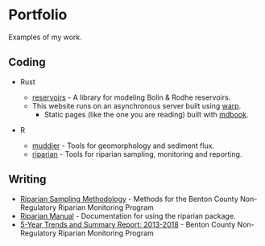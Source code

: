 # Portfolio

Examples of my work.

## Coding

 - Rust
   * [reservoirs](http://github.com/crumplecup/reservoirs) - A library for modeling Bolin & Rodhe reservoirs.
   * This website runs on an asynchronous server built using [warp](https://github.com/seanmonstar/warp).
      - Static pages (like the one you are reading) built with [mdbook](https://rust-lang.github.io/mdBook/).
    
 - R
    * [muddier](http://github.com/crumplecup/muddier) - Tools for geomorphology and sediment flux.
    * [riparian](http://github.com/crumplecup/riparian) - Tools for riparian sampling, monitoring and reporting.
    
## Writing

 - [Riparian Sampling Methodology](https://crumplecup.github.io/riparian/articles/methods.html) - Methods for the Benton County Non-Regulatory Riparian Monitoring Program
 - [Riparian Manual](https://crumplecup.github.io/riparian/articles/riparian.html) - Documentation for using the riparian package.
 - [5-Year Trends and Summary Report: 2013-2018](./files/2018_summary.pdf) - Benton County Non-Regulatory Riparian Monitoring Program

